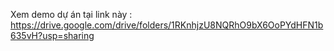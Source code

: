Xem demo dự án tại link này : https://drive.google.com/drive/folders/1RKnhjzU8NQRhO9bX6OoPYdHFN1b635vH?usp=sharing
